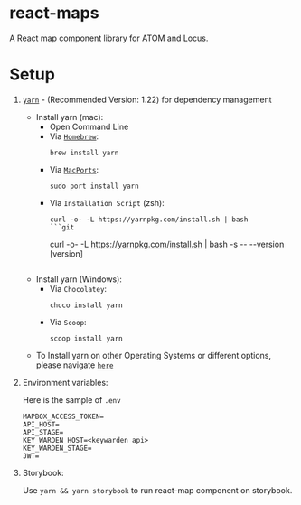 # react-maps

A React map component library for ATOM and Locus.

# Setup


1. [`yarn`](http://yarnpkg.com) - (Recommended Version: 1.22) for dependency management
    - Install yarn (mac):
        - Open Command Line
        - Via [`Homebrew`](https://brew.sh/):
          ```
          brew install yarn
          ```
        - Via [`MacPorts`](https://brew.sh/):
          ```
          sudo port install yarn
          ```
        - Via `Installation Script` (zsh):
          ```
          curl -o- -L https://yarnpkg.com/install.sh | bash
          ```git
          ```
          curl -o- -L https://yarnpkg.com/install.sh | bash -s -- --version [version]
          ```
    - Install yarn (Windows):
        - Via `Chocolatey`:
          ```
          choco install yarn
          ```
        - Via `Scoop`:
          ```
          scoop install yarn
          ```
    - To Install yarn on other Operating Systems or different options, please navigate [`here`](https://classic.yarnpkg.com/en/docs/install/#windows-stable)

2. Environment variables:

    Here is the sample of `.env`
    ```
    MAPBOX_ACCESS_TOKEN=
    API_HOST=
    API_STAGE=
    KEY_WARDEN_HOST=<keywarden api>
    KEY_WARDEN_STAGE=
    JWT=
    ```

3. Storybook:

    Use `yarn && yarn storybook` to run react-map component on storybook.
